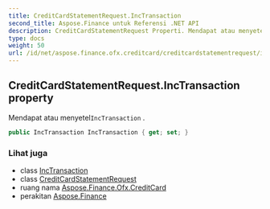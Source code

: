 ```yaml
---
title: CreditCardStatementRequest.IncTransaction
second_title: Aspose.Finance untuk Referensi .NET API
description: CreditCardStatementRequest Properti. Mendapat atau menyetelIncTransaction .
type: docs
weight: 50
url: /id/net/aspose.finance.ofx.creditcard/creditcardstatementrequest/inctransaction/
---
```

## CreditCardStatementRequest.IncTransaction property

Mendapat atau menyetel`IncTransaction` .

```csharp
public IncTransaction IncTransaction { get; set; }
```

### Lihat juga

* class [IncTransaction](../../../aspose.finance.ofx/inctransaction/)
* class [CreditCardStatementRequest](../)
* ruang nama [Aspose.Finance.Ofx.CreditCard](../../creditcardstatementrequest/)
* perakitan [Aspose.Finance](../../../)


